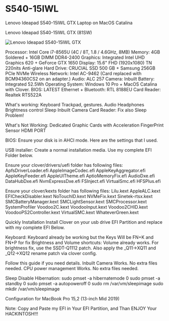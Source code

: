 # S540-15IWL
Lenovo Ideapad S540-15IWL GTX Laptop on MacOS Catalina

Lenovo Ideapad S540-15IWL GTX (81SW)

![Lenovo Ideapad S540-15IWL GTX](https://brain-images-ssl.cdn.dixons.com/4/4/10193744/u_10193744.jpg)
 
Processor: Intel Core i7-8565U (4C / 8T, 1.8 / 4.6GHz, 8MB)
Memory: 4GB Soldered + 16GB DIMM DDR4-2400
Graphics: Integrated Intel UHD Graphics 620 + GeForce GTX 1650
Display: 15.6" FHD (1920x1080) TN 220nits Anti-glare
Hard Drive: CRUCIAL SSD 500 GB + Samsung 256GB PCIe NVMe
Wireless Network: Intel AC-9462 (Card replaced with BCM94360CS2 on an adapter.)
Audio: ALC 257
Camera: Inbuilt
Battery: Integrated 52.5Wh
Operating System: Windows 10 Pro + MacOS Catalina with Clover.
BIOS: LATEST
Ethernet + Bluetooth: RTL 8188EU
Card Reader: Realtek RTS522A
 
 
What's working:
Keyboard
Trackpad, gestures.
Audio
Headphones
Brightness control
Sleep
Inbuilt Camera
Card Reader: Fix also Sleep Problem! 

What's Not Working:
Dedicated Graphic Cards with Acceleration 
FingerPrint Sensor
HDMI PORT

BIOS:
Ensure your disk is in AHCI mode. Here are the settings that I used.

USB installer:
Create a normal installation media.
Use my complete EFI Folder below.

Ensure your clover/drivers/uefi folder has following files:
ApfsDriverLoader.efi
AppleImageCodec.efi
AppleKeyAggregator.efi
AppleKeyFeeder.efi
AppleUITheme.efi
AptioMemoryFix.efi
AudioDxe.efi
DataHubDxe.efi
NvmExpressDxe.efi
FSInject.efi
VirtualSmc.efi
HFSPlus.efi

Ensure your clover/kexts folder has following files:
Lilu.kext
AppleALC.kext
EFICheckDisabler.kext
NoTouchID.kext
NVMeFix.kext
Sinetek-rtsx.kext
SMCBatteryManager.kext
SMCLightSensor.kext
SMCProcessor.kext
SystemProfiler
Voodoo2C.kext
VoodooInput.kext
Voodoo2CHID.kext
VoodooPS2Controller.kext
VirtualSMC.kext
WhateverGreen.kext
 
Quickly Installation
Install Clover on your usb drive EFI Partition and replace with my complete EFI Below.
 
Keyboard:
Keyboard already be working but the Keys Will be FN+K and FN+P for fix Brightness and Volume shortcuts:
Volume already works. For brightness fix, use the SSDT-Q1112 patch.
Also apply the _Q11->XQ11 and _Q12->XQ12 rename patch via clover config.

Follow this guide if you need details.
Inbuilt Camera
Works. No extra files needed.
CPU power management
Works. No extra files needed.

Sleep
Disable Hibernation:
sudo pmset -a hibernatemode 0
sudo pmset -a standby 0
sudo pmset -a autopoweroff 0
sudo rm /var/vm/sleepimage
sudo mkdir /var/vm/sleepimage

Configuration for MacBook Pro 15,2 (13-inch Mid 2019)

Note: Copy and Paste my EFI in Your EFI Partition, and Than ENJOY Your HACKINTOSH!!!
